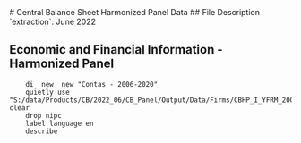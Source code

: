 <meta charset="utf-8"/>
# Central Balance Sheet Harmonized Panel Data
## File Description
`extraction`: June 2022

## **Economic and Financial Information - Harmonized Panel**

```
    di _new _new "Contas - 2006-2020"
    quietly use "S:/data/Products/CB/2022_06/CB_Panel/Output/Data/Firms/CBHP_I_YFRM_20062020_JUN22_CONTAS_V01.dta", clear
    drop nipc
    label language en
    describe
```
